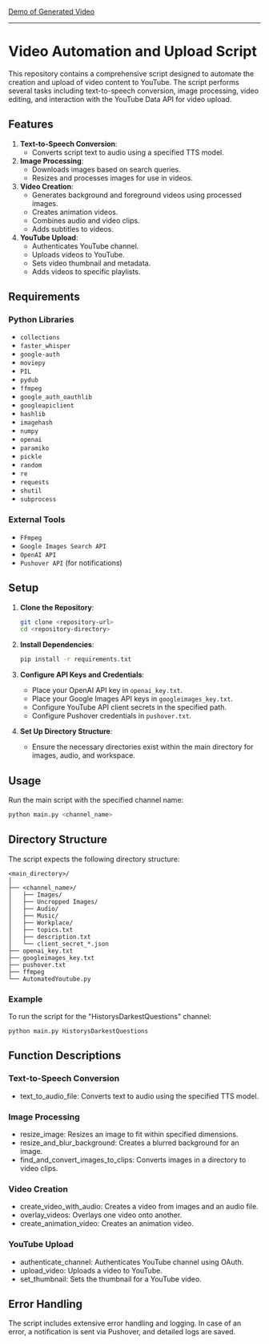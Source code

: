 [Demo of Generated Video](https://youtu.be/HHNtKrzMp5Y)

-----------------------------------------

# Video Automation and Upload Script

This repository contains a comprehensive script designed to automate the creation and upload of video content to YouTube. The script performs several tasks including text-to-speech conversion, image processing, video editing, and interaction with the YouTube Data API for video upload.

## Features

1. **Text-to-Speech Conversion**:
    - Converts script text to audio using a specified TTS model.
2. **Image Processing**:
    - Downloads images based on search queries.
    - Resizes and processes images for use in videos.
3. **Video Creation**:
    - Generates background and foreground videos using processed images.
    - Creates animation videos.
    - Combines audio and video clips.
    - Adds subtitles to videos.
4. **YouTube Upload**:
    - Authenticates YouTube channel.
    - Uploads videos to YouTube.
    - Sets video thumbnail and metadata.
    - Adds videos to specific playlists.

## Requirements

### Python Libraries

- `collections`
- `faster_whisper`
- `google-auth`
- `moviepy`
- `PIL`
- `pydub`
- `ffmpeg`
- `google_auth_oauthlib`
- `googleapiclient`
- `hashlib`
- `imagehash`
- `numpy`
- `openai`
- `paramiko`
- `pickle`
- `random`
- `re`
- `requests`
- `shutil`
- `subprocess`

### External Tools

- `FFmpeg`
- `Google Images Search API`
- `OpenAI API`
- `Pushover API` (for notifications)

## Setup

1. **Clone the Repository**:
    ```bash
    git clone <repository-url>
    cd <repository-directory>
    ```

2. **Install Dependencies**:
    ```bash
    pip install -r requirements.txt
    ```

3. **Configure API Keys and Credentials**:
    - Place your OpenAI API key in `openai_key.txt`.
    - Place your Google Images API keys in `googleimages_key.txt`.
    - Configure YouTube API client secrets in the specified path.
    - Configure Pushover credentials in `pushover.txt`.

4. **Set Up Directory Structure**:
    - Ensure the necessary directories exist within the main directory for images, audio, and workspace.

## Usage

Run the main script with the specified channel name:

```bash
python main.py <channel_name>
```

## Directory Structure

The script expects the following directory structure:

```
<main_directory>/
│
├── <channel_name>/
│   ├── Images/
│   ├── Uncropped Images/
│   ├── Audio/
│   ├── Music/
│   ├── Workplace/
│   ├── topics.txt
│   ├── description.txt
│   └── client_secret_*.json
├── openai_key.txt
├── googleimages_key.txt
├── pushover.txt
├── ffmpeg
└── AutomatedYoutube.py
```

### Example

To run the script for the "HistorysDarkestQuestions" channel:

```
python main.py HistorysDarkestQuestions
```

## Function Descriptions

### Text-to-Speech Conversion
- text_to_audio_file: Converts text to audio using the specified TTS model.

### Image Processing
- resize_image: Resizes an image to fit within specified dimensions.
- resize_and_blur_background: Creates a blurred background for an image.
- find_and_convert_images_to_clips: Converts images in a directory to video clips.

### Video Creation
- create_video_with_audio: Creates a video from images and an audio file.
- overlay_videos: Overlays one video onto another.
- create_animation_video: Creates an animation video.

### YouTube Upload
- authenticate_channel: Authenticates YouTube channel using OAuth.
- upload_video: Uploads a video to YouTube.
- set_thumbnail: Sets the thumbnail for a YouTube video.

## Error Handling

The script includes extensive error handling and logging. In case of an error, a notification is sent via Pushover, and detailed logs are saved.